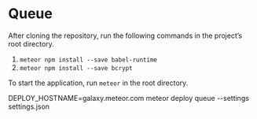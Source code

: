 # Queue
After cloning the repository, run the following commands in the project’s root directory.
1. `meteor npm install --save babel-runtime`
2. `meteor npm install --save bcrypt`

To start the application, run `meteor` in the root directory.

DEPLOY_HOSTNAME=galaxy.meteor.com meteor deploy queue --settings settings.json
